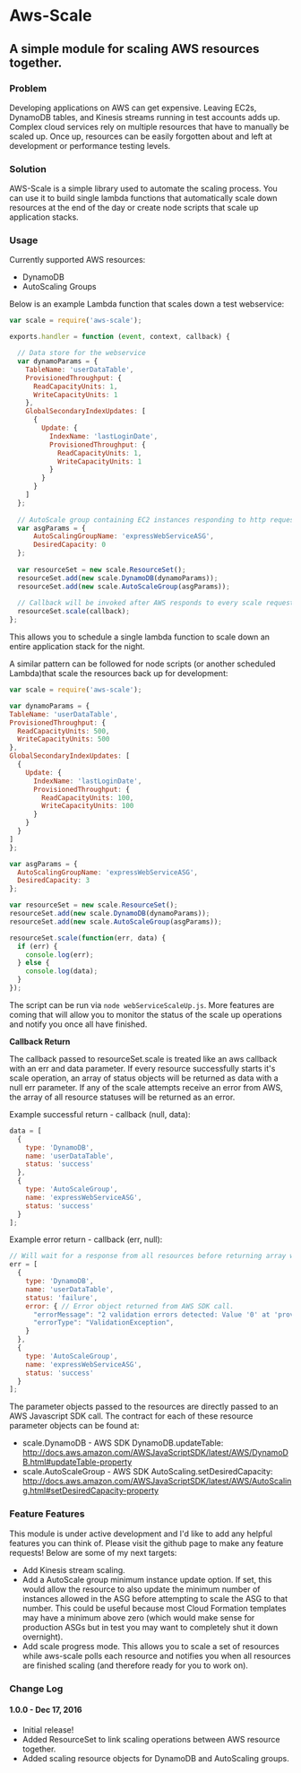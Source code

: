 # Aws-Scale 
## A simple module for scaling AWS resources together.

### Problem
Developing applications on AWS can get expensive. Leaving EC2s, DynamoDB tables, and Kinesis streams running in test accounts
adds up. Complex cloud services rely on multiple resources that have to manually be scaled up. Once up, resources
can be easily forgotten about and left at development or performance testing levels.

### Solution

AWS-Scale is a simple library used to automate the scaling process. You can use it to build single lambda functions
that automatically scale down resources at the end of the day or create node scripts that scale up application stacks.

### Usage

Currently supported AWS resources:
* DynamoDB
* AutoScaling Groups

Below is an example Lambda function that scales down a test webservice:

```js
var scale = require('aws-scale');

exports.handler = function (event, context, callback) {

  // Data store for the webservice
  var dynamoParams = {
    TableName: 'userDataTable',
    ProvisionedThroughput: {
      ReadCapacityUnits: 1,
      WriteCapacityUnits: 1
    },
    GlobalSecondaryIndexUpdates: [
      {
        Update: {
          IndexName: 'lastLoginDate',
          ProvisionedThroughput: {
            ReadCapacityUnits: 1,
            WriteCapacityUnits: 1
          }
        }
      }
    ]
  };
  
  // AutoScale group containing EC2 instances responding to http requests
  var asgParams = {
      AutoScalingGroupName: 'expressWebServiceASG',
      DesiredCapacity: 0
  };
  
  var resourceSet = new scale.ResourceSet();
  resourceSet.add(new scale.DynamoDB(dynamoParams));
  resourceSet.add(new scale.AutoScaleGroup(asgParams));
  
  // Callback will be invoked after AWS responds to every scale request.
  resourceSet.scale(callback);
};
```
This allows you to schedule a single lambda function to scale down an entire application stack for the night.

A similar pattern can be followed for node scripts (or another scheduled Lambda)that scale the resources back up 
for development:

```js
var scale = require('aws-scale');

var dynamoParams = {
TableName: 'userDataTable',
ProvisionedThroughput: {
  ReadCapacityUnits: 500,
  WriteCapacityUnits: 500
},
GlobalSecondaryIndexUpdates: [
  {
    Update: {
      IndexName: 'lastLoginDate',
      ProvisionedThroughput: {
        ReadCapacityUnits: 100,
        WriteCapacityUnits: 100
      }
    }
  }
]
};

var asgParams = {
  AutoScalingGroupName: 'expressWebServiceASG',
  DesiredCapacity: 3
};

var resourceSet = new scale.ResourceSet();
resourceSet.add(new scale.DynamoDB(dynamoParams));
resourceSet.add(new scale.AutoScaleGroup(asgParams));

resourceSet.scale(function(err, data) {
  if (err) {
    console.log(err);
  } else {
    console.log(data);
  }
});
```

The script can be run via ```node webServiceScaleUp.js```. More features are coming that will allow you to monitor
the status of the scale up operations and notify you once all have finished.

**Callback Return**

The callback passed to resourceSet.scale is treated like an aws callback with an err and data parameter. If every resource
successfully starts it's scale operation, an array of status objects will be returned as data with a null err parameter.
If any of the scale attempts receive an error from AWS, the array of all resource statuses will be returned as an error.

Example successful return - callback (null, data): 

```js
data = [
  {
    type: 'DynamoDB',
    name: 'userDataTable',
    status: 'success'
  },
  {
    type: 'AutoScaleGroup',
    name: 'expressWebServiceASG',
    status: 'success'
  }
];
```
Example error return - callback (err, null): 

```js
// Will wait for a response from all resources before returning array with error.
err = [
  {
    type: 'DynamoDB',
    name: 'userDataTable',
    status: 'failure',
    error: { // Error object returned from AWS SDK call.
      "errorMessage": "2 validation errors detected: Value '0' at 'provisionedThroughput.writeCapacityUnits' failed to satisfy constraint: Member must have value greater than or equal to 1; Value '0' at 'provisionedThroughput.readCapacityUnits' failed to satisfy constraint: Member must have value greater than or equal to 1",
      "errorType": "ValidationException",
    }
  },
  {
    type: 'AutoScaleGroup',
    name: 'expressWebServiceASG',
    status: 'success'
  }
];

```

The parameter objects passed to the resources are directly passed to an AWS Javascript SDK call. The contract for
each of these resource parameter objects can be found at:

* scale.DynamoDB - AWS SDK DynamoDB.updateTable: http://docs.aws.amazon.com/AWSJavaScriptSDK/latest/AWS/DynamoDB.html#updateTable-property
* scale.AutoScaleGroup - AWS SDK AutoScaling.setDesiredCapacity: http://docs.aws.amazon.com/AWSJavaScriptSDK/latest/AWS/AutoScaling.html#setDesiredCapacity-property

### Feature Features

This module is under active development and I'd like to add any helpful features you can think of. Please visit the 
github page to make any feature requests! Below are some of my next targets:

* Add Kinesis stream scaling.
* Add a AutoScale group minimum instance update option. If set, this would allow the resource to also update the 
minimum number of instances allowed in the ASG before attempting to scale the ASG to that number. This could be useful
because most Cloud Formation templates may have a minimum above zero (which would make sense for production ASGs but
in test you may want to completely shut it down overnight).
* Add scale progress mode. This allows you to scale a set of resources while aws-scale polls each resource and notifies
you when all resources are finished scaling (and therefore ready for you to work on).

### Change Log

#### 1.0.0 - Dec 17, 2016
* Initial release!
* Added ResourceSet to link scaling operations between AWS resource together.
* Added scaling resource objects for DynamoDB and AutoScaling groups. 
